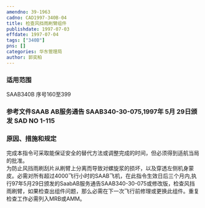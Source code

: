 ```yaml
---
amendno: 39-1963  
cadno: CAD1997-340B-04  
title: 检查风挡雨刷臂组件  
publishdate: 1997-07-03  
effdate: 1997-07-04  
tags: ["340B"]  
pns: []  
categories: 华东管理局  
author: 郭奕柏  
---
```

  
### 适用范围  
SAAB340B 序号160至399  
  
<!--more-->  
### 参考文件SAAB AB服务通告 SAAB340-30-075,1997年 5月 29日颁发 SAD NO 1-115            
  
### 原因、措施和规定  
完成本指令可采取能保证安全的替代方法或调整完成的时间，但必须得到适航当局的批准。  
   为防止风挡雨刷刮片从刷臂上分离而导致对螺旋浆的损坏，以及穿透左侧机身蒙皮。必需对所有超过4000飞行小时的SAAB飞机，在此指令生效日后三个月内,执行97年5月29日颁发的SaabAB服务通告SAAB340-30-075或修改版，检查风挡雨刷臂，如果检查出组件问题，那么必需在下一次飞行前修理或更换此组件。重复检查工作必需列入MRB或AMM。  
